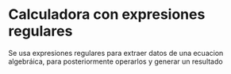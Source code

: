 # Calculadora con expresiones regulares
Se usa expresiones regulares para extraer datos de una ecuacion algebráica, para posteriormente operarlos y generar un resultado
